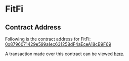 # FitFi

## Contract Address

Following is the contract address for FitFi:
[0x8796071429e599a1ec631258dF4aEceA18cB9F69](https://scan.test2.btcs.network/address/0x8796071429e599a1ec631258dF4aEceA18cB9F69)

A transaction made over this contract can be viewed [here](https://scan.test2.btcs.network/tx/0xbd6927d7996f3363bfddfb0bf30120269055edfcc02bcf8f9f8d4a2771afb6e6).
